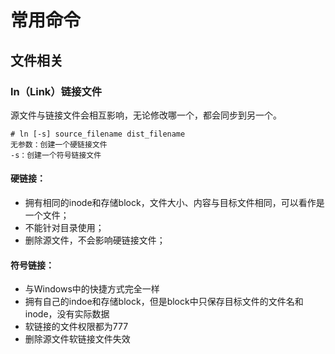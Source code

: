 # 常用命令

## 文件相关
### ln（Link）链接文件

源文件与链接文件会相互影响，无论修改哪一个，都会同步到另一个。

    # ln [-s] source_filename dist_filename
    无参数：创建一个硬链接文件
    -s：创建一个符号链接文件

#### 硬链接：
- 拥有相同的inode和存储block，文件大小、内容与目标文件相同，可以看作是一个文件；
- 不能针对目录使用；
- 删除源文件，不会影响硬链接文件；

#### 符号链接：
- 与Windows中的快捷方式完全一样
- 拥有自己的indoe和存储block，但是block中只保存目标文件的文件名和inode，没有实际数据
- 软链接的文件权限都为777
- 删除源文件软链接文件失效
        

